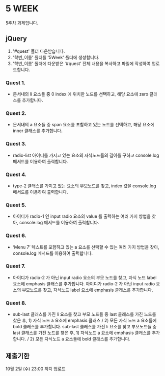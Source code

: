 # 5 WEEK

5주차 과제입니다.

## jQuery

1. '#quest' 폴더 다운받습니다.
2. '학번_이름' 폴더를 '5Week' 폴더에 생성합니다.
3. '학번_이름' 폴더에 다운받은 '#quest' 전체 내용을 복사하고 파일에 작성하여 업로드합니다.

### Quest 1.

- 문서내의 li 요소들 중 0 index 에 위치한 노드를 선택하고, 해당 요소에 zero 클래스를 추가합니다.

### Quest 2.

- 문서내의 a 요소들 중 span 요소를 포함하고 있는 노드를 선택하고, 해당 요소에 inner 클래스를 추가합니다.

### Quest 3.

- radio-list 아이디를 가지고 있는 요소의 자식노드들의 길이를 구하고 console.log 메서드를 이용하여 출력합니다.

### Quest 4.

- type-2 클래스를 가지고 있는 요소의 부모노드를 찾고, index 값을 console.log 메서드를 이용하여 출력합니다.

### Quest 5.

- 아이디가 radio-1 인 input radio 요소의 value 를 출력하는 여러 가지 방법을 찾아, console.log 메서드를 이용하여 출력합니다.

### Quest 6.

- ‘Menu 7’ 텍스트를 포함하고 있는 a 요소를 선택할 수 있는 여러 가지 방법을 찾아, console.log 메서드를 이용하여 출력합니다.

### Quest 7.

- 아이디가 radio-2 가 아닌 input radio 요소의 부모 노드를 찾고, 자식 노드 label 요소에 emphasis 클래스를 추가합니다.
아이디가 radio-2 가 아닌 input radio 요소의 부모노드를 찾고, 자식노드 label 요소에 emphasis 클래스를 추가합니다.

### Quest 8.

- sub-last 클래스를 가진 li 요소를 찾고 부모 노드들 중 last 클래스를 가진 노드를 찾은 후, 1) 자식 노드 a 요소에 emphasis 클래스 / 2) 모든 자식 노드 a 요소들에 bold 클래스를 추가합니다.
sub-last 클래스를 가진 li 요소를 찾고 부모노드들 중 last 클래스를 가진 노드를 찾은 후, 1) 자식노드 a 요소에 emphasis 클래스를 추가합니다. / 2) 모든 자식노드 a 요소들에 bold 클래스를 추가합니다.


## 제출기한

10월 2일 (수) 23:00 까지 업로드